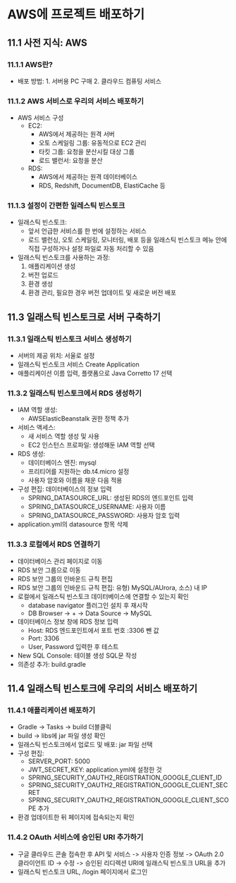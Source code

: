 # AWS에 프로젝트 배포하기

## 11.1 사전 지식: AWS
### 11.1.1 AWS란?
- 배포 방법: 1. 서버용 PC 구매 2. 클라우드 컴퓨팅 서비스

### 11.1.2 AWS 서비스로 우리의 서비스 배포하기
- AWS 서비스 구성
  - EC2: 
    - AWS에서 제공하는 원격 서버
    - 오토 스케일링 그룹: 유동적으로 EC2 관리
    - 타킷 그룹: 요청을 분산시킬 대상 그룹
    - 로드 밸런서: 요청을 분산
  - RDS: 
    - AWS에서 제공하는 원격 데이터베이스
    - RDS, Redshift, DocumentDB, ElastiCache 등

### 11.1.3 설정이 간편한 일레스틱 빈스토크
- 일래스틱 빈스토크: 
  - 앞서 언급한 서비스를 한 번에 설정하는 서비스
  - 로드 밸런싱, 오토 스케일링, 모니터링, 배포 등을 일래스틱 빈스토크 메뉴 안에 직접 구성하거나 설정 파일로 자동 처리할 수 있음
- 일래스틱 빈스토크를 사용하는 과정:
  1. 애플리케이션 생성
  2. 버전 업로드
  3. 환경 생성
  4. 환경 관리, 필요한 경우 버전 업데이트 및 새로운 버전 배포

## 11.3 일래스틱 빈스토크로 서버 구축하기
### 11.3.1 일래스틱 빈스토크 서비스 생성하기
- 서버의 제공 위치: 서울로 설정
- 일래스틱 빈스토크 서비스 Create Application
- 애플리케이션 이름 입력, 플랫폼으로 Java Corretto 17 선택 

### 11.3.2 일래스틱 빈스토크에서 RDS 생성하기
- IAM 역할 생성: 
  - AWSElasticBeanstalk 권한 정책 추가 
- 서비스 액세스: 
  - 새 서비스 역할 생성 및 사용
  - EC2 인스턴스 프로파일: 생성해둔 IAM 역할 선택
- RDS 생성:
  - 데이터베이스 엔진: mysql
  - 프리티어를 지원하는 db.t4.micro 설정
  - 사용자 암호와 이름을 채운 다음 적용 
- 구성 편집: 데이터베이스의 정보 입력
  - SPRING_DATASOURCE_URL: 생성된 RDS의 엔드포인트 입력
  - SPRING_DATASOURCE_USERNAME: 사용자 이름 
  - SPRING_DATASOURCE_PASSWORD: 사용자 암호 입력 
- application.yml의 datasource 항목 삭제

### 11.3.3 로컬에서 RDS 연결하기
- 데이터베이스 관리 페이지로 이동
- RDS 보안 그룹으로 이동
- RDS 보안 그룹의 인바운드 규칙 편집
- RDS 보안 그룹의 인바운드 규칙 편집: 유형) MySQL/AUrora, 소스) 내 IP
- 로컬에서 일래스틱 빈스토크 데이터베이스에 연결할 수 있는지 확인
  - database navigator 플러그인 설치 후 재시작
  - DB Browser -> + -> Data Source -> MySQL
- 데이터베이스 정보 창에 RDS 정보 입력
  - Host: RDS 엔드포인트에서 포트 번호 :3306 뺀 값
  - Port: 3306
  - User, Password 입력한 후 테스트
- New SQL Console: 테이블 생성 SQL문 작성 
- 의존성 추가: build.gradle

## 11.4 일래스틱 빈스토크에 우리의 서비스 배포하기
### 11.4.1 애플리케이션 배포하기
- Gradle -> Tasks -> build 더블클릭 
- build -> libs에 jar 파일 생성 확인
- 일래스틱 빈스토크에서 업로드 및 배포: jar 파일 선택
- 구성 편집: 
  - SERVER_PORT: 5000
  - JWT_SECRET_KEY: application.yml에 설정한 것 
  - SPRING_SECURITY_OAUTH2_REGISTRATION_GOOGLE_CLIENT_ID
  - SPRING_SECURITY_OAUTH2_REGISTRATION_GOOGLE_CLIENT_SECRET
  - SPRING_SECURITY_OAUTH2_REGISTRATION_GOOGLE_CLIENT_SCOPE 추가
- 환경 업데이트한 뒤 페이지에 접속되는지 확인 

### 11.4.2 OAuth 서비스에 승인된 URI 추가하기
- 구글 클라우드 콘솔 접속한 후 API 및 서비스 -> 사용자 인증 정보 -> OAuth 2.0 클라이언트 ID -> 수정 -> 승인된 리디렉션 URI에 일래스틱 빈스토크 URL을 추가
- 일래스틱 빈스토크 URL, /login 페이지에서 로그인 